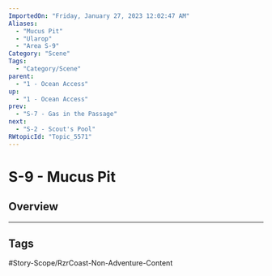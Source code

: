 ```yaml
---
ImportedOn: "Friday, January 27, 2023 12:02:47 AM"
Aliases:
  - "Mucus Pit"
  - "Ularop"
  - "Area S-9"
Category: "Scene"
Tags:
  - "Category/Scene"
parent:
  - "1 - Ocean Access"
up:
  - "1 - Ocean Access"
prev:
  - "S-7 - Gas in the Passage"
next:
  - "S-2 - Scout's Pool"
RWtopicId: "Topic_5571"
---
```

# S-9 - Mucus Pit
## Overview

---
## Tags
#Story-Scope/RzrCoast-Non-Adventure-Content

